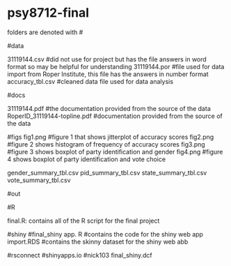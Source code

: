 # psy8712-final

folders are denoted with #

#data

31119144.csv #did not use for project but has the file answers in word format so may be helpful for understanding
31119144.por #file used for data import from Roper Institute, this file has the answers in number format
accuracy_tbl.csv #cleaned data file used for data analysis

#docs

31119144.pdf #the documentation provided from the source of the data
RoperID_31119144-topline.pdf #documentation provided from the source of the data 

#figs
fig1.png #figure 1 that shows jitterplot of accuracy scores
fig2.png #figure 2 shows histogram of frequency of accuracy scores
fig3.png #figure 3 shows boxplot of party identification and gender
fig4.png #figure 4 shows boxplot of party identification and vote choice

gender_summary_tbl.csv
pid_summary_tbl.csv
state_summary_tbl.csv
vote_summary_tbl.csv

#out

#R

final.R: contains all of the R script for the final project

#shiny
#final_shiny
app. R #contains the code for the shiny web app
import.RDS #contains the skinny dataset for the shiny web abb

#rsconnect
#shinyapps.io
#nick103
final_shiny.dcf
